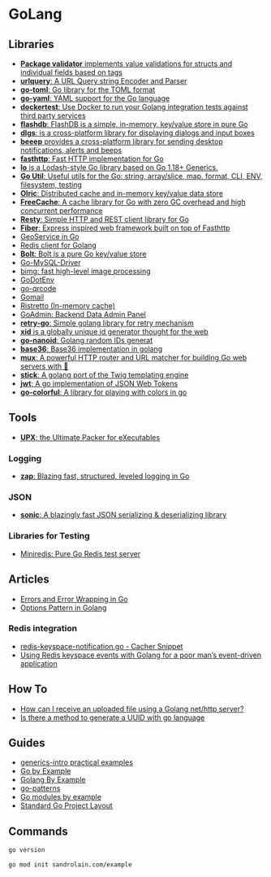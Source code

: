 # GoLang

## Libraries

- [**Package validator** implements value validations for structs and individual fields based on tags](https://github.com/go-playground/validator)
- [**urlquery**: A URL Query string Encoder and Parser](https://github.com/hetiansu5/urlquery)
- [**go-toml**: Go library for the TOML format](https://github.com/pelletier/go-toml)
- [**go-yaml**: YAML support for the Go language](https://github.com/go-yaml/yaml)
- [**dockertest**: Use Docker to run your Golang integration tests against third party services](https://github.com/ory/dockertest)
- [**flashdb**: FlashDB is a simple, in-memory, key/value store in pure Go](https://github.com/arriqaaq/flashdb)
- [**dlgs**: is a cross-platform library for displaying dialogs and input boxes](https://github.com/gen2brain/dlgs) 
- [**beeep** provides a cross-platform library for sending desktop notifications, alerts and beeps](https://github.com/gen2brain/beeep)
- [**fasthttp**: Fast HTTP implementation for Go](https://github.com/valyala/fasthttp)
- [**lo** is a Lodash-style Go library based on Go 1.18+ Generics.](https://github.com/samber/lo) 
- [**Go Util**: Useful utils for the Go: string, array/slice, map, format, CLI, ENV, filesystem, testing](https://github.com/gookit/goutil) 
- [**Olric**: Distributed cache and in-memory key/value data store](https://github.com/buraksezer/olric) 
- [**FreeCache**: A cache library for Go with zero GC overhead and high concurrent performance](https://github.com/coocood/freecache)
- [**Resty**: Simple HTTP and REST client library for Go](https://github.com/go-resty/resty)
- [**Fiber**: Express inspired web framework built on top of Fasthttp](https://github.com/gofiber/fiber)
- [GeoService in Go](https://github.com/codingsince1985/geo-golang)
- [Redis client for Golang](https://github.com/go-redis/redis)
- [**Bolt**: Bolt is a pure Go key/value store](https://github.com/boltdb/bolt)
- [Go-MySQL-Driver](https://github.com/go-sql-driver/mysql)
- [bimg: fast high-level image processing](https://github.com/h2non/bimg)
- [GoDotEnv](https://github.com/joho/godotenv)
- [go-qrcode](https://github.com/yeqown/go-qrcode)
- [Gomail](https://pkg.go.dev/gopkg.in/mail.v2)
- [Ristretto (In-memory cache)](https://github.com/dgraph-io/ristretto)
- [GoAdmin: Backend Data Admin Panel](https://www.go-admin.com/) 
- [**retry-go**: Simple golang library for retry mechanism](https://github.com/avast/retry-go)
- [**xid** is a globally unique id generator thought for the web](https://github.com/rs/xid)
- [**go-nanoid**: Golang random IDs generat](https://github.com/matoous/go-nanoid)
- [**base36**: Base36 implementation in golang](https://github.com/martinlindhe/base36)
- [**mux**: A powerful HTTP router and URL matcher for building Go web servers with 🦍](https://github.com/gorilla/mux)
- [**stick**: A golang port of the Twig templating engine](https://github.com/tyler-sommer/stick)
- [**jwt**: A go implementation of JSON Web Tokens](https://github.com/golang-jwt/jwt)
- [**go-colorful**: A library for playing with colors in go](https://github.com/lucasb-eyer/go-colorful)

## Tools
- [**UPX**: the Ultimate Packer for eXecutables](https://upx.github.io/)

### Logging
- [**zap**: Blazing fast, structured, leveled logging in Go](https://github.com/uber-go/zap)

### JSON
- [**sonic**: A blazingly fast JSON serializing & deserializing library](https://github.com/bytedance/sonic)

### Libraries for Testing
- [Miniredis: Pure Go Redis test server](https://github.com/alicebob/miniredis) 

## Articles
- [Errors and Error Wrapping in Go](https://trstringer.com/errors-and-error-wrapping-go/)
- [Options Pattern in Golang](https://levelup.gitconnected.com/options-pattern-in-golang-9a0384a9d8db)

### Redis integration

- [redis-keyspace-notification.go - Cacher Snippet](https://snippets.cacher.io/snippet/6607f124ebc238ebf22c)
- [Using Redis keyspace events with Golang for a poor man’s event-driven application](https://mattboodoo.com/2021/07/02/using-redis-keyspace-events-with-golang-for-a-poor-mans-event-driven-application/)


## How To
- [How can I receive an uploaded file using a Golang net/http server?](https://stackoverflow.com/questions/40684307/how-can-i-receive-an-uploaded-file-using-a-golang-net-http-server)
- [Is there a method to generate a UUID with go language](https://stackoverflow.com/questions/15130321/is-there-a-method-to-generate-a-uuid-with-go-language)

## Guides
- [generics-intro practical examples](https://gosamples.dev/tags/generics-intro/) 
- [Go by Example](https://gobyexample.com/)
- [Golang By Example](https://golangbyexample.com/)
- [go-patterns](https://github.com/tmrts/go-patterns)
- [Go modules by example](https://github.com/go-modules-by-example/index)
- [Standard Go Project Layout](https://github.com/golang-standards/project-layout) 


## Commands

```sh
go version
```

```sh
go mod init sandrolain.com/example
```